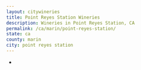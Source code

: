 ```yaml
---
layout: citywineries
title: Point Reyes Station Wineries
description: Wineries in Point Reyes Station, CA
permalink: /ca/marin/point-reyes-station/
state: ca
county: marin
city: point reyes station
---
```

-

